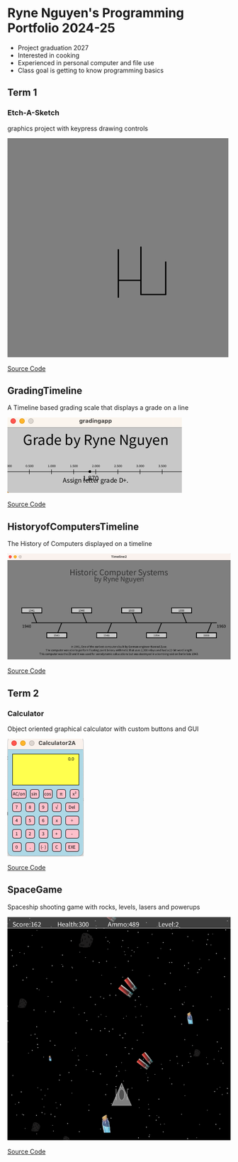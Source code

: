 # Ryne Nguyen's Programming Portfolio 2024-25
* Project graduation 2027
* Interested in cooking
* Experienced in personal computer and file use
* Class goal is getting to know programming basics

## Term 1
### Etch-A-Sketch
graphics project with keypress drawing controls

![Running App](https://github.com/ryne96/programmingportfolio2a/blob/main/images/etchHI.png?raw=true)

[Source Code](https://github.com/ryne96/programmingportfolio2a/tree/main/src/etchASketch)

## GradingTimeline
A Timeline based grading scale that displays a grade on a line

![Running App](https://github.com/ryne96/programmingportfolio2a/blob/main/images/GradingTimeline.png?raw=true)

[Source Code](https://github.com/ryne96/programmingportfolio2a/tree/main/src/gradingapp)

## HistoryofComputersTimeline
The History of Computers displayed on a timeline

![Running App](https://github.com/ryne96/programmingportfolio2a/blob/main/images/HistoryTimeline.png?raw=true)

[Source Code](https://github.com/ryne96/programmingportfolio2a/tree/main/src/Timeline2)

## Term 2
### Calculator
Object oriented graphical calculator with custom buttons and GUI

![Running App](https://github.com/ryne96/programmingportfolio2a/blob/main/calc96.png?raw=true)

[Source Code](https://github.com/ryne96/programmingportfolio2a/tree/main/src/Calculator2A)

## SpaceGame
Spaceship shooting game with rocks, levels, lasers and powerups

![Running App](https://github.com/ryne96/programmingportfolio2a/blob/main/images/SpaceGameM.png?raw=true)

[Source Code](https://github.com/ryne96/programmingportfolio2a/tree/main/src/SpaceGame)

